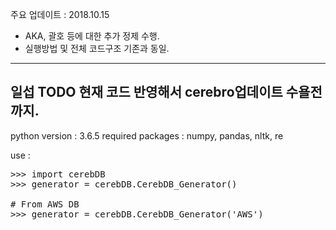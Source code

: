 주요 업데이트 : 2018.10.15
  - AKA, 괄호 등에 대한 추가 정제 수행.
  - 실행방법 및 전체 코드구조 기존과 동일. 
  
---
일섭 TODO 현재 코드 반영해서 cerebro업데이트 수욜전까지.
---

python version : 3.6.5
required packages : numpy, pandas, nltk, re

use :
<pre>
>>> import cerebDB
>>> generator = cerebDB.CerebDB_Generator()

# From AWS DB
>>> generator = cerebDB.CerebDB_Generator('AWS')
<code>
